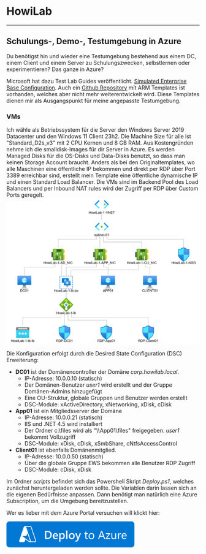 # HowiLab

---

## Schulungs-, Demo-, Testumgebung in Azure

Du benötigst hin und wieder eine Testumgebung bestehend aus einem DC, einem Client und einem Server zu Schulungszwecken, selbstlernen oder experimentieren? Das ganze in Azure?

Microsoft hat dazu Test Lab Guides veröffentlicht. [Simulated Enterprise Base Configuration](https://docs.microsoft.com/en-us/microsoft-365/enterprise/simulated-ent-base-configuration-microsoft-365-enterprise). Auch ein [Github Repository](https://github.com/maxskunkworks/TLG/tree/master/tlg-base-config_3-vm.m365-ems) mit ARM Templates ist vorhanden, welches aber nicht mehr weiterentwickelt wird. Diese Templates dienen mir als Ausgangspunkt für meine angepasste Testumgebung.

### VMs

Ich wähle als Betriebssystem für die Server den Windows Server 2019 Datacenter und den Windows 11 Client 23h2. Die Machine Size für alle ist "Standard_D2s_v3" mit 2 CPU Kernen und 8 GB RAM. Aus Kostengründen nehme ich die smalldisk-Images für dir Server in Azure. Es werden Managed Disks für die OS-Disks und Data-Disks benutzt, so dass man keinen Storage Account braucht.
Anders als bei den Originaltemplates, wo alle Maschinen eine öffentliche IP bekommen und direkt per RDP über Port 3389 erreichbar sind, erstellt mein Template eine öffentliche dynamische IP und einen Standard Load Balancer. Die VMs sind im Backend Pool des Load Balancers und per Inbound NAT rules wird der Zugriff per RDP über Custom Ports geregelt.
![Topology](./images/Topology.png)

Die Konfiguration erfolgt durch die Desired State Configuration (DSC) Erweiterung:

- **DC01** ist der Domänencontroller der Domäne *corp.howilab.local*.
  - IP-Adresse: 10.0.0.10 (statisch)
  - Der Domänen-Benutzer *user1* wird erstellt und der Gruppe Domänen-Admins hinzugefügt
  - Eine OU-Struktur, globale Gruppen und Benutzer werden erstellt
  - DSC-Module: xActiveDirectory, xNetworking, xDisk, cDisk
- **App01** ist ein Mitgliedsserver der Domäne
  - IP-Adresse: 10.0.0.21 (statisch)
  - IIS und .NET 4.5 wird installiert
  - Der Ordner c:\\files wird als "\\\\App01\\files" freigegeben. *user1* bekommt Vollzugriff
  - DSC-Module: xDisk, cDisk, xSmbShare, cNtfsAccessControl
- **Client01** ist ebenfalls Domänenmitglied.
  - IP-Adresse: 10.0.0.50 (statisch)
  - Über die globale Gruppe EWS bekommen alle Benutzer RDP Zugriff
  - DSC-Module: cDisk, xDisk
  
Im Ordner *scripts* befindet sich das Powershell Skript *Deploy.ps1*, welches zunächst heruntergeladen werden sollte. Die Variablen darin lassen sich an die eigenen Bedürfnisse anpassen. Dann benötigt man natürlich eine Azure Subscription, um die Umgebung bereitzustellen.

Wer es lieber mit dem Azure Portal versuchen will klickt hier:

[<img src="https://raw.githubusercontent.com/Azure/azure-quickstart-templates/master/1-CONTRIBUTION-GUIDE/images/deploytoazure.svg">](https://portal.azure.com/#create/Microsoft.Template/uri/https%3A%2F%2Fraw.githubusercontent.com%2Fjmenne%2FAz-HowiLab%2Fmain%2Fazuredeploy.json)
